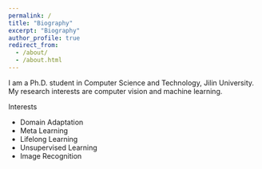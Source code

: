 ```yaml
---
permalink: /
title: "Biography"
excerpt: "Biography"
author_profile: true
redirect_from: 
  - /about/
  - /about.html
---
```


I am a Ph.D. student in Computer Science and Technology, Jilin University. My research interests are computer vision and machine learning.

Interests
- Domain Adaptation
- Meta Learning
- Lifelong Learning
- Unsupervised Learning
- Image Recognition